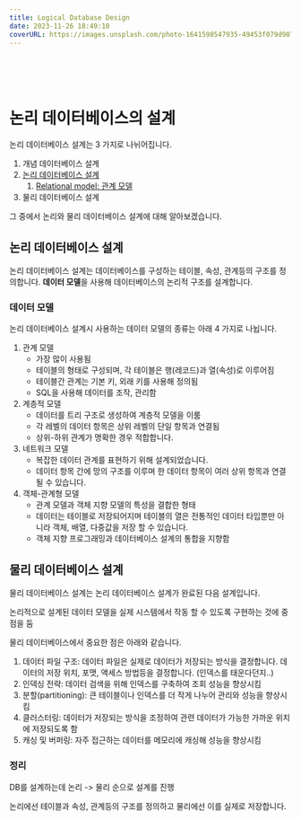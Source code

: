 ```yaml
---
title: Logical Database Design
date: 2023-11-26 18:49:10
coverURL: https://images.unsplash.com/photo-1641598547935-49453f079d90?q=80&w=2948&auto=format&fit=crop&ixlib=rb-4.0.3&ixid=M3wxMjA3fDB8MHxwaG90by1wYWdlfHx8fGVufDB8fHx8fA%3D%3D
---
```

<br />
<br />
<br />

# 논리 데이터베이스의 설계

논리 데이터베이스 설계는 3 가지로 나뉘어집니다.

1. 개념 데이터베이스 설계
2. <a href="/blog/Engineer-Information-Processing/Logical-Database-Design/">논리 데이터베이스 설계</a>
    1. <a href="/blog/Engineer-Information-Processing/relational-model">Relational model: 관계 모델 </a>
3. 물리 데이터베이스 설계
   

그 중에서 논리와 물리 데이터베이스 설계에 대해 알아보겠습니다.

## 논리 데이터베이스 설계

논리 데이터베이스 설계는 데이터베이스를 구성하는 테이블, 속성, 관계등의 구조를 정의합니다.
**데이터 모델**을 사용해 데이터베이스의 논리적 구조를 설계합니다.

### 데이터 모델

논리 데이터베이스 설계시 사용하는 데이터 모델의 종류는 아래 4 가지로 나뉩니다.

1. 관계 모델
    - 가장 많이 사용됨
    - 테이블의 형태로 구성되며, 각 테이블은 행(레코드)과 열(속성)로 이루어짐
    - 테이블간 관계는 기본 키, 외래 키를 사용해 정의됨
    - SQL을 사용해 데이터를 조작, 관리함
2. 계층적 모델
    - 데이터를 트리 구조로 생성하여 계층적 모델을 이룸
    - 각 레벨의 데이터 항목은 상위 레벨의 단일 항목과 연결됨
    - 상위-하위 관계가 명확한 경우 적합합니다.
3. 네트워크 모델
    - 복잡한 데이터 관계를 표현하기 위해 설계되었습니다.
    - 데이터 항목 간에 망의 구조를 이루며 한 데이터 항목이 여러 상위 항목과 연결 될 수 있습니다.
4. 객체-관계형 모델
    - 관계 모델과 객체 지향 모델의 특성을 결합한 형태
    - 데이터는 테이블로 저장되어지며 테이블의 열은 전통적인 데이터 타입뿐만 아니라 객체, 배열, 다중값을 저장 할 수 있습니다.
    - 객체 지향 프로그래밍과 데이터베이스 설계의 통합을 지향함 

## 물리 데이터베이스 설계

물리 데이터베이스 설계는 논리 데이터베이스 설계가 완료된 다음 설계입니다.

논리적으로 설계된 데이터 모델을 실제 시스템에서 작동 할 수 있도록 구현하는 것에 중점을 둠

물리 데이터베이스에서 중요한 점은 아래와 같습니다.

1. 데이터 파일 구조: 데이터 파일은 실제로 데이터가 저장되는 방식을 결정합니다.
데이터의 저장 위치, 포맷, 액세스 방법등을 결정합니다. (인덱스를 태운다던지..)
2. 인덱싱 전략: 데이터 검색을 위해 인덱스를 구축하여 조회 성능을 향상시킴
3. 분할(partitioning): 큰 테이블이나 인덱스를 더 작게 나누어 관리와 성능을 향상시킴
4. 클러스터링: 데이터가 저장되는 방식을 조정하여 관련 데이터가 가능한 가까운 위치에 저장되도록 함
5. 캐싱 및 버퍼링: 자주 접근하는 데이터를 메모리에 캐싱해 성능을 향상시킴

### 정리

DB를 설계하는데 논리 -> 물리 순으로 설계를 진행

논리에선 테이블과 속성, 관계등의 구조를 정의하고
물리에선 이를 실제로 저장합니다.